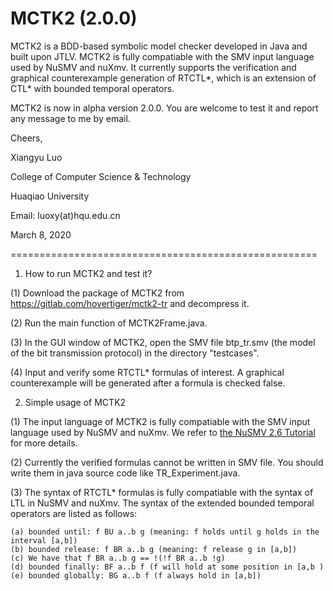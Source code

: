 # MCTK2 (2.0.0)
MCTK2 is a BDD-based symbolic model checker developed in Java and built upon JTLV. MCTK2 is fully compatiable with the SMV input language used by NuSMV and nuXmv. It currently supports the verification and graphical counterexample generation of RTCTL*, which is an extension of CTL* with bounded temporal operators.

MCTK2 is now in alpha version 2.0.0. You are welcome to test it and report any message to me by email.

Cheers,

Xiangyu Luo

College of Computer Science & Technology

Huaqiao University

Email: luoxy(at)hqu.edu.cn

March 8, 2020

=====================================================
1. How to run MCTK2 and test it?

(1) Download the package of MCTK2 from https://gitlab.com/hovertiger/mctk2-tr and decompress it.

(2) Run the main function of MCTK2Frame.java.

(3) In the GUI window of MCTK2, open the SMV file btp_tr.smv (the model of the bit transmission protocol) in the directory "testcases".
 
(4) Input and verify some RTCTL* formulas of interest. A graphical counterexample will be generated after a formula is checked false.

2. Simple usage of MCTK2

(1) The input language of MCTK2 is fully compatiable with the SMV input language used by NuSMV and nuXmv. We refer to [the NuSMV 2.6 Tutorial](http://nusmv.fbk.eu/NuSMV/tutorial/v26/tutorial.pdf) for more details.

(2) Currently the verified formulas cannot be written in SMV file. You should write them in java source code like TR_Experiment.java. 

(3) The syntax of RTCTL* formulas is fully compatiable with the syntax of LTL in NuSMV and nuXmv. The syntax of the extended bounded temporal operators are listed as follows: 

	(a) bounded until: f BU a..b g (meaning: f holds until g holds in the interval [a,b])
	(b) bounded release: f BR a..b g (meaning: f release g in [a,b])
	(c) We have that f BR a..b g == !(!f BR a..b !g)
	(d) bounded finally: BF a..b f (f will hold at some position in [a,b )
	(e) bounded globally: BG a..b f (f always hold in [a,b])

